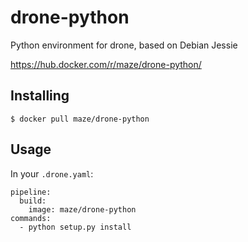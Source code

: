 # drone-python

Python environment for drone, based on Debian Jessie

https://hub.docker.com/r/maze/drone-python/

## Installing

    $ docker pull maze/drone-python

## Usage

In your `.drone.yaml`:

    pipeline:
      build:
        image: maze/drone-python
	commands:
 	  - python setup.py install
